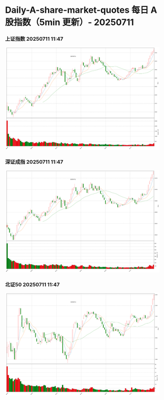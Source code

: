 
# Daily-A-share-market-quotes 每日 A 股指数（5min 更新）- 20250711

### 上证指数 20250711 11:47
![](./fig/2025/7/20250711-sh000001.png)

### 深证成指 20250711 11:47
![](./fig/2025/7/20250711-sz399001.png)

### 北证50 20250711 11:47
![](./fig/2025/7/20250711-bj899050.png)
